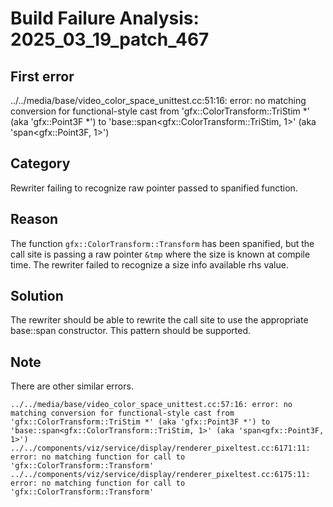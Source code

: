 # Build Failure Analysis: 2025_03_19_patch_467

## First error

../../media/base/video_color_space_unittest.cc:51:16: error: no matching conversion for functional-style cast from 'gfx::ColorTransform::TriStim *' (aka 'gfx::Point3F *') to 'base::span<gfx::ColorTransform::TriStim, 1>' (aka 'span<gfx::Point3F, 1>')

## Category
Rewriter failing to recognize raw pointer passed to spanified function.

## Reason
The function `gfx::ColorTransform::Transform` has been spanified, but the call site is passing a raw pointer `&tmp` where the size is known at compile time. The rewriter failed to recognize a size info available rhs value.

## Solution
The rewriter should be able to rewrite the call site to use the appropriate base::span constructor. This pattern should be supported.

## Note
There are other similar errors.
```
../../media/base/video_color_space_unittest.cc:57:16: error: no matching conversion for functional-style cast from 'gfx::ColorTransform::TriStim *' (aka 'gfx::Point3F *') to 'base::span<gfx::ColorTransform::TriStim, 1>' (aka 'span<gfx::Point3F, 1>')
../../components/viz/service/display/renderer_pixeltest.cc:6171:11: error: no matching function for call to 'gfx::ColorTransform::Transform'
../../components/viz/service/display/renderer_pixeltest.cc:6175:11: error: no matching function for call to 'gfx::ColorTransform::Transform'
```